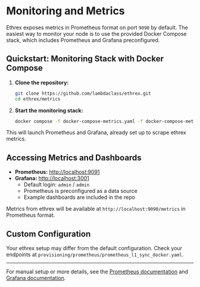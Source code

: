 # Monitoring and Metrics

Ethrex exposes metrics in Prometheus format on port `9090` by default. The easiest way to monitor your node is to use the provided Docker Compose stack, which includes Prometheus and Grafana preconfigured.

## Quickstart: Monitoring Stack with Docker Compose

1. **Clone the repository:**

   ```sh
   git clone https://github.com/lambdaclass/ethrex.git
   cd ethrex/metrics
   ```

2. **Start the monitoring stack:**
   ```sh
   docker compose -f docker-compose-metrics.yaml -f docker-compose-metrics-l1.overrides.yaml up -d
   ```

This will launch Prometheus and Grafana, already set up to scrape ethrex metrics.

## Accessing Metrics and Dashboards

- **Prometheus:** [http://localhost:9091](http://localhost:9091)
- **Grafana:** [http://localhost:3001](http://localhost:3001)
  - Default login: `admin` / `admin`
  - Prometheus is preconfigured as a data source
  - Example dashboards are included in the repo

Metrics from ethrex will be available at `http://localhost:9090/metrics` in Prometheus format.

## Custom Configuration

Your ethrex setup may differ from the default configuration. Check your endpoints at `provisioning/prometheus/prometheus_l1_sync_docker.yaml`.

---

For manual setup or more details, see the [Prometheus documentation](https://prometheus.io/docs/introduction/overview/) and [Grafana documentation](https://grafana.com/docs/).

